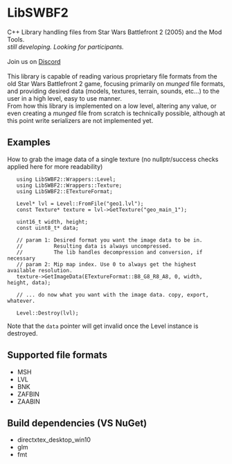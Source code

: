 
# LibSWBF2
C++ Library handling files from Star Wars Battlefront 2 (2005) and the Mod Tools.<br />
*still developing. Looking for participants.*<br />
<br />
Join us on [Discord](https://discord.com/invite/nNUapcU)<br />
<br />
This library is capable of reading various proprietary file formats from the old Star Wars Battlefront 2 game, focusing primarily on *munged* file formats, and providing desired data (models, textures, terrain, sounds, etc...) to the user in a high level, easy to use manner.<br />
From how this library is implemented on a low level, altering any value, or even creating a *munged* file from scratch is technically possible, although at this point write serializers are not implemented yet.
<br />
## Examples
How to grab the image data of a single texture (no nullptr/success checks applied here for more readability)

       using LibSWBF2::Wrappers::Level;
       using LibSWBF2::Wrappers::Texture;
       using LibSWBF2::ETextureFormat;
        
       Level* lvl = Level::FromFile("geo1.lvl");
       const Texture* texture = lvl->GetTexture("geo_main_1");
        
       uint16_t width, height;
       const uint8_t* data;
       
       // param 1: Desired format you want the image data to be in. 
       //          Resulting data is always uncompressed. 
       //          The lib handles decompression and conversion, if necessary
       // param 2: Mip map index. Use 0 to always get the highest available resolution.
       texture->GetImageData(ETextureFormat::B8_G8_R8_A8, 0, width, height, data);
       
       // ... do now what you want with the image data. copy, export, whatever.
       
       Level::Destroy(lvl);
Note that the `data` pointer will get invalid once the Level instance is destroyed.

## Supported file formats
- MSH
- LVL
- BNK
- ZAFBIN
- ZAABIN
## Build dependencies (VS NuGet)
- directxtex_desktop_win10
- glm
- fmt
